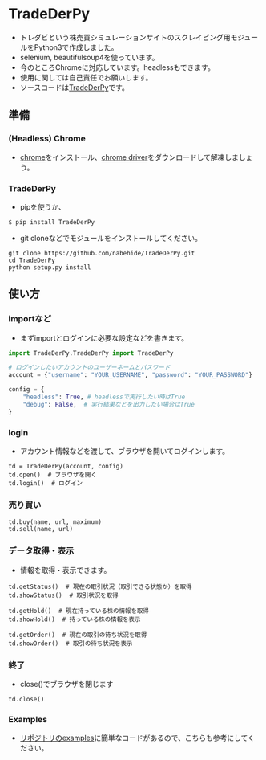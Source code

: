 # TradeDerPy
- トレダビという株売買シミュレーションサイトのスクレイピング用モジュールをPython3で作成しました。
- selenium, beautifulsoup4を使っています。
- 今のところChromeに対応しています。headlessもできます。
- 使用に関しては自己責任でお願いします。
- ソースコードは[TradeDerPy](https://github.com/nabehide/TradeDerPy)です。

## 準備
### (Headless) Chrome
- [chrome](https://www.google.co.jp/chrome/browser/desktop/index.html)をインストール、[chrome driver](https://sites.google.com/a/chromium.org/chromedriver/downloads)をダウンロードして解凍しましょう。

### TradeDerPy
- pipを使うか、

```
$ pip install TradeDerPy
```

- git cloneなどでモジュールをインストールしてください。
```
git clone https://github.com/nabehide/TradeDerPy.git
cd TradeDerPy
python setup.py install
```

## 使い方
### importなど
- まずimportとログインに必要な設定などを書きます。

``` examples.py
import TradeDerPy.TradeDerPy import TradeDerPy

# ログインしたいアカウントのユーザーネームとパスワード
account = {"username": "YOUR_USERNAME", "password": "YOUR_PASSWORD"}

config = {
    "headless": True, # headlessで実行したい時はTrue
    "debug": False,  # 実行結果などを出力したい場合はTrue
}
```

### login
- アカウント情報などを渡して、ブラウザを開いてログインします。
```
td = TradeDerPy(account, config)
td.open()  # ブラウザを開く
td.login()  # ログイン
```

### 売り買い
```
td.buy(name, url, maximum)
td.sell(name, url)
```

### データ取得・表示
- 情報を取得・表示できます。
```
td.getStatus()  # 現在の取引状況（取引できる状態か）を取得
td.showStatus()  # 取引状況を取得

td.getHold()  # 現在持っている株の情報を取得
td.showHold()  # 持っている株の情報を表示

td.getOrder()  # 現在の取引の待ち状況を取得
td.showOrder()  # 取引の待ち状況を表示
```

### 終了
- close()でブラウザを閉じます
```
td.close()
```

### Examples
- [リポジトリのexamples](https://github.com/nabehide/TradeDerPy/examples)に簡単なコードがあるので、こちらも参考にしてください。
